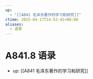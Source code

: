 ```yaml
---
up:
  - "[[A841 毛泽东著作的学习和研究]]"
ctime: 2025-04-17T14:52:41+08:00
aliases:
  - 语录
---
```


# A841.8 语录

- up: [[A841 毛泽东著作的学习和研究]]
